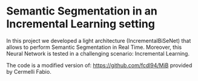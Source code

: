 # Semantic Segmentation in an Incremental Learning setting

In this project we developed a light architecture (IncrementalBiSeNet) that allows to perform Semantic Segmentation in Real Time.
Moreover, this Neural Network is tested in a challenging scenario: Incremental Learning.

The code is a modified version of: https://github.com/fcdl94/MiB provided by Cermelli Fabio.

